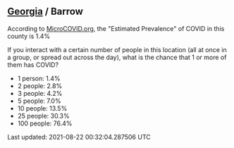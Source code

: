 
## [Georgia](/united-states/georgia) / Barrow

According to [MicroCOVID.org](http://microcovid.org),
the "Estimated Prevalence" of COVID in this county is 1.4%

If you interact with a certain number of people in this location
(all at once in a group, or spread out across the day), what is the chance that
1 or more of them has COVID?

- 1 person: 1.4%
- 2 people: 2.8%
- 3 people: 4.2%
- 5 people: 7.0%
- 10 people: 13.5%
- 25 people: 30.3%
- 100 people: 76.4%

Last updated: 2021-08-22 00:32:04.287506 UTC
